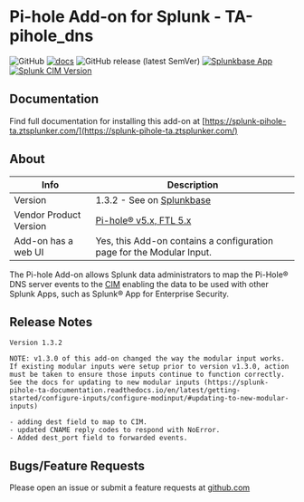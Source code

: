 # Pi-hole Add-on for Splunk - TA-pihole_dns

![GitHub](https://img.shields.io/github/license/zachchristensen28/TA-pihole_dns)
[![docs](https://github.com/ZachChristensen28/splunk-pihole-ta-documentation/actions/workflows/ci.yml/badge.svg)](https://splunk-pihole-ta.ztsplunker.com/)
![GitHub release (latest SemVer)](https://img.shields.io/github/v/release/ZachChristensen28/TA-pihole_dns)
[![Splunkbase App](https://img.shields.io/badge/Splunkbase-TA--pihole__dns-blue)](https://splunkbase.splunk.com/app/4505/)
[![Splunk CIM Version](https://img.shields.io/badge/Splunk%20CIM%20Version-4.x-success)](https://docs.splunk.com/Documentation/CIM/latest/User/Overview)

## Documentation

Find full documentation for installing this add-on at [https://splunk-pihole-ta.ztsplunker.com/](https://splunk-pihole-ta.ztsplunker.com/)

## About

Info | Description
------|----------
Version | 1.3.2 - See on [Splunkbase](https://splunkbase.splunk.com/app/4505/)
Vendor Product Version | [Pi-hole® v5.x, FTL 5.x](https://pi-hole.net/)
Add-on has a web UI | Yes, this Add-on contains a configuration page for the Modular Input.

The Pi-hole Add-on allows Splunk data administrators to map the Pi-Hole® DNS server events to the [CIM](https://docs.splunk.com/Splexicon:CommonInformationModel) enabling the data to be used with other Splunk Apps, such as Splunk® App for Enterprise Security.

## Release Notes

```text
Version 1.3.2

NOTE: v1.3.0 of this add-on changed the way the modular input works. If existing modular inputs were setup prior to version v1.3.0, action must be taken to ensure those inputs continue to function correctly. See the docs for updating to new modular inputs (https://splunk-pihole-ta-documentation.readthedocs.io/en/latest/getting-started/configure-inputs/configure-modinput/#updating-to-new-modular-inputs)

- adding dest field to map to CIM.
- updated CNAME reply codes to respond with NoError.
- Added dest_port field to forwarded events.
```

## Bugs/Feature Requests

Please open an issue or submit a feature requests at [github.com](https://github.com/ZachChristensen28/TA-pihole_dns/issues)
